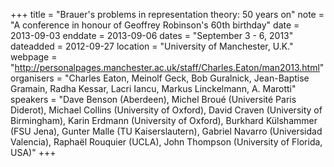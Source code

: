 +++
title = "Brauer's problems in representation theory: 50 years on"
note = "A conference in honour of Geoffrey Robinson's 60th birthday"
date = 2013-09-03
enddate = 2013-09-06
dates = "September 3 - 6, 2013"
dateadded = 2012-09-27
location = "University of Manchester, U.K."
webpage = "http://personalpages.manchester.ac.uk/staff/Charles.Eaton/man2013.html"
organisers = "Charles Eaton, Meinolf Geck, Bob Guralnick, Jean-Baptise Gramain, Radha Kessar, Lacri Iancu, Markus Linckelmann,  A. Marotti"
speakers = "Dave Benson (Aberdeen), Michel Broué (Université Paris Diderot), Michael Collins (University of Oxford), David Craven (University of Birmingham), Karin Erdmann (University of Oxford), Burkhard Külshammer (FSU Jena), Gunter Malle (TU Kaiserslautern), Gabriel Navarro (Universidad Valencia), Raphaël Rouquier (UCLA), John Thompson (University of Florida, USA)"
+++
